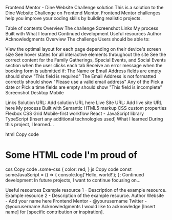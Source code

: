 Frontend Mentor - Dine Website Challenge solution
This is a solution to the Dine Website Challenge on Frontend Mentor. Frontend Mentor challenges help you improve your coding skills by building realistic projects.

Table of contents
Overview
The challenge
Screenshot
Links
My process
Built with
What I learned
Continued development
Useful resources
Author
Acknowledgments
Overview
The challenge
Users should be able to:

View the optimal layout for each page depending on their device's screen size
See hover states for all interactive elements throughout the site
See the correct content for the Family Gatherings, Special Events, and Social Events section when the user clicks each tab
Receive an error message when the booking form is submitted if:
The Name or Email Address fields are empty should show "This field is required"
The Email Address is not formatted correctly should show "Please use a valid email address"
Any of the Pick a date or Pick a time fields are empty should show "This field is incomplete"
Screenshot
Desktop
Mobile

Links
Solution URL: Add solution URL here
Live Site URL: Add live site URL here
My process
Built with
Semantic HTML5 markup
CSS custom properties
Flexbox
CSS Grid
Mobile-first workflow
React - JavaScript library
TypeScript
[Insert any additional technologies used]
What I learned
During this project, I learned...

html
Copy code
<h1>Some HTML code I'm proud of</h1>
css
Copy code
.some-css {
  color: red;
}
js
Copy code
const someJavaScript = () => {
  console.log('Hello, world!');
};
Continued development
In future projects, I want to continue focusing on...

Useful resources
Example resource 1 - Description of the example resource.
Example resource 2 - Description of the example resource.
Author
Website - Add your name here
Frontend Mentor - @yourusername
Twitter - @yourusername
Acknowledgments
I would like to acknowledge [Insert name] for [specific contribution or inspiration].